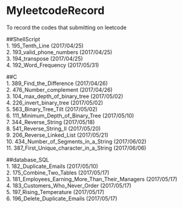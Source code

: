 # MyleetcodeRecord
To record the codes that submitting on leetcode  

##ShellScript  
	1.	195_Tenth_Line (2017/04/25)  
	2.	193_valid_phone_numbers (2017/04/25)  
	3.	194_transpose (2017/04/25)  
	4.	192_Word_Frequency (2017/05/31)  
  
##C  
	1.	389_Find_the_Difference (2017/04/26)  
	2.	476_Number_complement (2017/04/26)  
	3.	104_max_depth_of_binary_tree (2017/05/02)   
	4.	226_invert_binary_tree (2017/05/02)   
	5.	563_Binary_Tree_Tilt (2017/05/02)  
	6.	111_Minimum_Depth_of_Binary_Tree (2017/05/10)  
	7.	344_Reverse_String (2017/05/18)  
	8.	541_Reverse_String_II (2017/05/20)  
	9.	206_Reverse_Linked_List (2017/05/21)  
	10.	434_Number_of_Segments_in_a_String (2017/06/02)  
	11. 387_First_Unique_character_in_a_String (2017/06/06) 

##database_SQL  
	1.	182_Duplicate_Emails (2017/05/10)  
	2.	175_Combine_Two_Tables (2017/05/17)  
	3.	181_Employees_Earning_More_Than_Their_Managers (2017/05/17)   
	4.	183_Customers_Who_Never_Order (2017/05/17)  
	5.	197_Rising_Temperature (2017/05/17)  
	6.	196_Delete_Duplicate_Emails (2017/05/17)  

